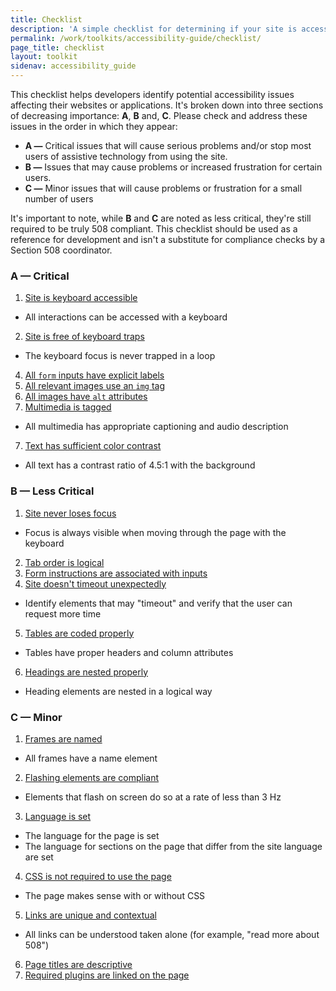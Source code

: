 ```yaml
---
title: Checklist
description: 'A simple checklist for determining if your site is accessible'
permalink: /work/toolkits/accessibility-guide/checklist/
page_title: checklist
layout: toolkit
sidenav: accessibility_guide
---
```

This checklist helps developers identify potential accessibility issues affecting their websites or applications. It's broken down into three sections of decreasing importance: **A**, **B** and, **C**. Please check and address these issues in the order in which they appear:

 * **A &mdash;** Critical issues that will cause serious problems and/or stop most users of assistive technology from using the site.
 * **B &mdash;** Issues that may cause problems or increased frustration for certain users.
 * **C &mdash;** Minor issues that will cause problems or frustration for a small number of users

It's important to note, while **B** and **C** are noted as less critical, they're still required to be truly 508 compliant. This checklist should be used as a reference for development and isn't a substitute for compliance checks by a Section 508 coordinator.

###  A &mdash; Critical

1. <a href='../keyboard/'>Site is keyboard accessible</a>
 * All interactions can be accessed with a keyboard
2. <a href='../keyboard/#keyboard-trap'>Site is free of keyboard traps</a>
 * The keyboard focus is never trapped in a loop
4. <a href='../forms/'>All `form` inputs have explicit labels</a>
6. <a href='../images/'>All relevant images use an `img` tag</a>
5. <a href='../images/'>All images have `alt` attributes</a>
6. <a href='../multimedia/'>Multimedia is tagged</a>
 * All multimedia has appropriate captioning and audio description
7. <a href='../color/'>Text has sufficient color contrast</a>
 * All text has a contrast ratio of 4.5:1 with the background

### B &mdash; Less Critical

1. <a href='../keyboard/'>Site never loses focus</a>
 * Focus is always visible when moving through the page with the keyboard
2. <a href='../keyboard/'>Tab order is logical</a>
3. <a href='../forms/'>Form instructions are associated with inputs</a>
4. <a href='../timeouts/'>Site doesn't timeout unexpectedly</a>
 * Identify elements that may "timeout" and verify that the user can request more time
5. <a href='../tables/'>Tables are coded properly</a>
 * Tables have proper headers and column attributes
6. <a href='../headings/'>Headings are nested properly</a>
 * Heading elements are nested in a logical way

### C &mdash; Minor
1. <a href='../iframes/'>Frames are named</a>
 * All frames have a name element
2. <a href='../flashing/'>Flashing elements are compliant</a>
 * Elements that flash on screen do so at a rate of less than 3 Hz
3. <a href='../language/'>Language is set</a>
 * The language for the page is set
 * The language for sections on the page that differ from the site language are set
4. <a href='../css/'>CSS is not required to use the page</a>
 * The page makes sense with or without CSS
5. <a href='../links/'>Links are unique and contextual</a>
 * All links can be understood taken alone (for example, "read more about 508")
6. <a href='../page-titles/'>Page titles are descriptive</a>
7. <a href='../plugins/'>Required plugins are linked on the page</a>
